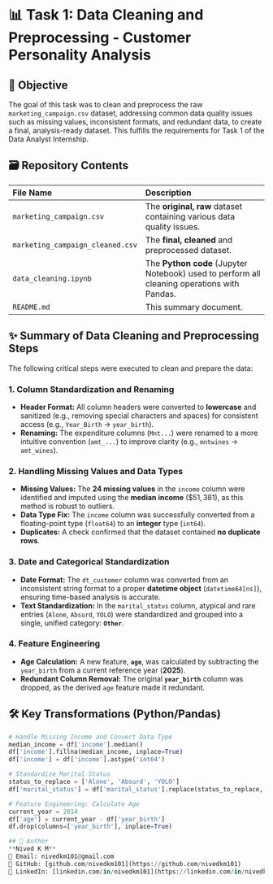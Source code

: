 # 📊 Task 1: Data Cleaning and Preprocessing - Customer Personality Analysis

## 🎯 Objective

The goal of this task was to clean and preprocess the raw `marketing_campaign.csv` dataset, addressing common data quality issues such as missing values, inconsistent formats, and redundant data, to create a final, analysis-ready dataset. This fulfills the requirements for Task 1 of the Data Analyst Internship.

## 🗃️ Repository Contents

| File Name | Description |
| :--- | :--- |
| `marketing_campaign.csv` | The **original, raw** dataset containing various data quality issues. |
| `marketing_campaign_cleaned.csv` | The **final, cleaned** and preprocessed dataset. |
| `data_cleaning.ipynb` | The **Python code** (Jupyter Notebook) used to perform all cleaning operations with Pandas. |
| `README.md` | This summary document. |

## ✨ Summary of Data Cleaning and Preprocessing Steps

The following critical steps were executed to clean and prepare the data:

### 1. Column Standardization and Renaming

* **Header Format:** All column headers were converted to **lowercase** and sanitized (e.g., removing special characters and spaces) for consistent access (e.g., `Year_Birth` $\rightarrow$ `year_birth`).
* **Renaming:** The expenditure columns (`Mnt...`) were renamed to a more intuitive convention (`amt_...`) to improve clarity (e.g., `mntwines` $\rightarrow$ `amt_wines`).

### 2. Handling Missing Values and Data Types

* **Missing Values:** The **24 missing values** in the `income` column were identified and imputed using the **median income** ($\$51,381$), as this method is robust to outliers.
* **Data Type Fix:** The `income` column was successfully converted from a floating-point type (`float64`) to an **integer** type (`int64`).
* **Duplicates:** A check confirmed that the dataset contained **no duplicate rows**.

### 3. Date and Categorical Standardization

* **Date Format:** The `dt_customer` column was converted from an inconsistent string format to a proper **datetime object** (`datetime64[ns]`), ensuring time-based analysis is accurate.
* **Text Standardization:** In the `marital_status` column, atypical and rare entries (`Alone`, `Absurd`, `YOLO`) were standardized and grouped into a single, unified category: **`Other`**.

### 4. Feature Engineering

* **Age Calculation:** A new feature, **`age`**, was calculated by subtracting the `year_birth` from a current reference year (**2025**).
* **Redundant Column Removal:** The original **`year_birth`** column was dropped, as the derived `age` feature made it redundant.

## 🛠️ Key Transformations (Python/Pandas)

```python
# Handle Missing Income and Convert Data Type
median_income = df['income'].median()
df['income'].fillna(median_income, inplace=True)
df['income'] = df['income'].astype('int64')

# Standardize Marital Status
status_to_replace = ['Alone', 'Absurd', 'YOLO']
df['marital_status'] = df['marital_status'].replace(status_to_replace, 'Other')

# Feature Engineering: Calculate Age
current_year = 2014
df['age'] = current_year - df['year_birth']
df.drop(columns=['year_birth'], inplace=True)

## 👤 Author
**Nived K M**  
📧 Email: nivedkm101@gmail.com  
🔗 GitHub: [github.com/nivedkm101](https://github.com/nivedkm101)  
💼 LinkedIn: [linkedin.com/in/nivedkm101](https://linkedin.com/in/nivedkm101)
